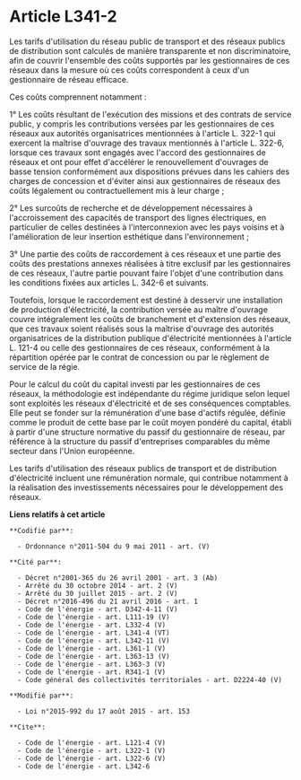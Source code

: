 # Article L341-2

Les tarifs d'utilisation du réseau public de transport et des réseaux publics de distribution sont calculés de manière
transparente et non discriminatoire, afin de couvrir l'ensemble des coûts supportés par les gestionnaires de ces réseaux dans
la mesure où ces coûts correspondent à ceux d'un gestionnaire de réseau efficace. 

Ces coûts comprennent notamment : 

1° Les coûts résultant de l'exécution des missions et des contrats de service public, y compris les contributions versées par
les gestionnaires de ces réseaux aux autorités organisatrices mentionnées à l'article L. 322-1 qui exercent la maîtrise
d'ouvrage des travaux mentionnés à l'article L. 322-6, lorsque ces travaux sont engagés avec l'accord des gestionnaires de
réseaux et ont pour effet d'accélérer le renouvellement d'ouvrages de basse tension conformément aux dispositions prévues
dans les cahiers des charges de concession et d'éviter ainsi aux gestionnaires de réseaux des coûts légalement ou
contractuellement mis à leur charge ; 

2° Les surcoûts de recherche et de développement nécessaires à l'accroissement des capacités de transport des lignes
électriques, en particulier de celles destinées à l'interconnexion avec les pays voisins et à l'amélioration de leur
insertion esthétique dans l'environnement ; 

3° Une partie des coûts de raccordement à ces réseaux et une partie des coûts des prestations annexes réalisées à titre
exclusif par les gestionnaires de ces réseaux, l'autre partie pouvant faire l'objet d'une contribution dans les conditions
fixées aux articles L. 342-6 et suivants. 

Toutefois, lorsque le raccordement est destiné à desservir une installation de production d'électricité, la contribution
versée au maître d'ouvrage couvre intégralement les coûts de branchement et d'extension des réseaux, que ces travaux soient
réalisés sous la maîtrise d'ouvrage des autorités organisatrices de la distribution publique d'électricité mentionnées à
l'article L. 121-4 ou celle des gestionnaires de ces réseaux, conformément à la répartition opérée par le contrat de
concession ou par le règlement de service de la régie. 

Pour le calcul du coût du capital investi par les gestionnaires de ces réseaux, la méthodologie est indépendante du régime
juridique selon lequel sont exploités les réseaux d'électricité et de ses conséquences comptables. Elle peut se fonder sur la
rémunération d'une base d'actifs régulée, définie comme le produit de cette base par le coût moyen pondéré du capital, établi
à partir d'une structure normative du passif du gestionnaire de réseau, par référence à la structure du passif d'entreprises
comparables du même secteur dans l'Union européenne. 

Les tarifs d'utilisation des réseaux publics de transport et de distribution d'électricité incluent une rémunération normale,
qui contribue notamment à la réalisation des investissements nécessaires pour le développement des réseaux.

**Liens relatifs à cet article**

	**Codifié par**:

	  - Ordonnance n°2011-504 du 9 mai 2011 - art. (V)

	**Cité par**:

	  - Décret n°2001-365 du 26 avril 2001 - art. 3 (Ab)
	  - Arrêté du 30 octobre 2014 - art. 2 (V)
	  - Arrêté du 30 juillet 2015 - art. 2 (V)
	  - Décret n°2016-496 du 21 avril 2016 - art. 1
	  - Code de l'énergie - art. D342-4-11 (V)
	  - Code de l'énergie - art. L111-19 (V)
	  - Code de l'énergie - art. L332-4 (V)
	  - Code de l'énergie - art. L341-4 (VT)
	  - Code de l'énergie - art. L342-11 (V)
	  - Code de l'énergie - art. L361-1 (V)
	  - Code de l'énergie - art. L363-13 (V)
	  - Code de l'énergie - art. L363-3 (V)
	  - Code de l'énergie - art. R341-1 (V)
	  - Code général des collectivités territoriales - art. D2224-40 (V)

	**Modifié par**:

	  - Loi n°2015-992 du 17 août 2015 - art. 153

	**Cite**:

	  - Code de l'énergie - art. L121-4 (V)
	  - Code de l'énergie - art. L322-1 (V)
	  - Code de l'énergie - art. L322-6 (V)
	  - Code de l'énergie - art. L342-6
